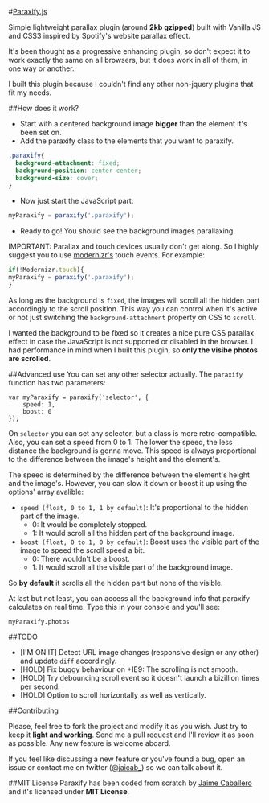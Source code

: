 #[Paraxify.js](http://jaicab.github.io/Paraxify.js)

Simple lightweight parallax plugin (around **2kb gzipped**) built with Vanilla JS and CSS3 inspired by Spotify's website parallax effect. 

It's been thought as a progressive enhancing plugin, so don't expect it to work exactly the same on all browsers, but it does work in all of them, in one way or another.

I built this plugin because I couldn't find any other non-jquery plugins that fit my needs. 


##How does it work?

- Start with a centered background image **bigger** than the element it's been set on.
- Add the paraxify class to the elements that you want to paraxify.

```css
.paraxify{
  background-attachment: fixed;
  background-position: center center;
  background-size: cover;
}
```

- Now just start the JavaScript part:

```javascript
myParaxify = paraxify('.paraxify');
```

- Ready to go! You should see the background images parallaxing.

IMPORTANT: Parallax and touch devices usually don't get along. So I highly suggest you to use [modernizr's](http://modernizr.com/download/) touch events. For example:

```javascript
if(!Modernizr.touch){
myParaxify = paraxify('.paraxify');
}
```

As long as the background is `fixed`, the images will scroll all the hidden part accordingly to the scroll position. This way you can control when it's active or not just switching the `background-attachment` property on CSS to `scroll`.

I wanted the background to be fixed so it creates a nice pure CSS parallax effect in case the JavaScript is not supported or disabled in the browser. I had performance in mind when I built this plugin, so **only the visibe photos are scrolled**.

##Advanced use
You can set any other selector actually. The `paraxify` function has two parameters:
	
	var myParaxify = paraxify('selector', {
		speed: 1,
		boost: 0
	});

On `selector` you can set any selector, but a class is more retro-compatible. Also, you can set a speed from 0 to 1. The lower the speed, the less distance the background is gonna move. This speed is always proportional to the difference between the image's height and the element's.

The speed is determined by the difference between the element's height and the image's. However, you can slow it down or boost it up using the options' array avalible:

- `speed (float, 0 to 1, 1 by default)`: It's proportional to the hidden part of the image.
	- 0: It would be completely stopped.
	- 1: It would scroll all the hidden part of the background image.
- `boost (float, 0 to 1, 0 by default)`: Boost uses the visible part of the image to speed the scroll speed a bit.
	- 0: There wouldn't be a boost.
	- 1: It would scroll all the visible part of the background image.

So **by default** it scrolls all the hidden part but none of the visible.

At last but not least, you can access all the background info that paraxify calculates on real time. Type this in your console and you'll see:

	myParaxify.photos


##TODO

- [I'M ON IT] Detect URL image changes (responsive design or any other) and update `diff` accordingly.
- [HOLD] Fix buggy behaviour on +IE9: The scrolling is not smooth.
- [HOLD] Try debouncing scroll event so it doesn't launch a bizillion times per second.
- [HOLD] Option to scroll horizontally as well as vertically.

##Contributing

Please, feel free to fork the project and modify it as you wish. Just try to keep it __light and working__. Send me a pull request and I'll review it as soon as possible. Any new feature is welcome aboard.

If you feel like discussing a new feature or you've found a bug, open an issue or contact me on twitter ([@jaicab_](http://twitter.com/jaicab_)) so we can talk about it.


##MIT License
Paraxify has been coded from scratch by [Jaime Caballero](http://jaicab.com) and it's licensed under **MIT License**.